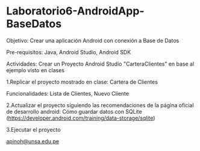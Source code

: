 # Laboratorio6-AndroidApp-BaseDatos
Objetivo: Crear una aplicación Android con conexión a Base de Datos

Pre-requisitos: Java, Android Studio, Android SDK

Actividades: Crear un Proyecto Android Studio "CarteraClientes" en base al ejemplo visto en clases

1.Replicar el proyecto mostrado en clase: Cartera de Clientes

Funcionalidades: Lista de Clientes, Nuevo Cliente

2.Actualizar el proyecto siguiendo las recomendaciones de la página oficial de desarrollo android: Cómo guardar datos con SQLite (https://developer.android.com/training/data-storage/sqlite)

3.Ejecutar el proyecto

apinoh@unsa.edu.pe
